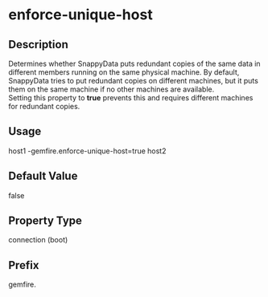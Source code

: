 # enforce-unique-host

## Description

Determines whether SnappyData puts redundant copies of the same data in different members running on the same physical machine. By default, SnappyData tries to put redundant copies on different machines, but it puts them on the same machine if no other machines are available. </br>
Setting this property to **true** prevents this and requires different machines for redundant copies.

## Usage

host1 -gemfire.enforce-unique-host=true
host2

## Default Value

false

## Property Type

connection (boot)

## Prefix

gemfire.

